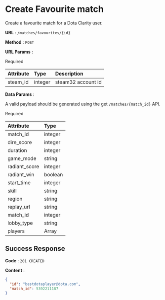 # Create Favourite match

Create a favourite match for a Dota Clarity user.

**URL** : `/matches/favourites/{id}`

**Method** : `POST`

**URL Params** :

Required

| Attribute | Type    | Description        |
| :-------- | :------ | :----------------- |
| steam_id  | integer | steam32 account id |

**Data Params** :

A valid payload should be generated using the get `/matches/{match_id}` API.

Required

| Attribute     | Type    |
| :------------ | :------ |
| match_id      | integer |
| dire_score    | integer |
| duration      | integer |
| game_mode     | string  |
| radiant_score | integer |
| radiant_win   | boolean |
| start_time    | integer |
| skill         | string  |
| region        | string  |
| replay_url    | string  |
| match_id      | integer |
| lobby_type    | string  |
| players       | Array   |

## Success Response

**Code** : `201 CREATED`

**Content** :

```json
{
  "id": "bestdotaplayer@dota.com",
  "match_id": 5392211187
}
```
